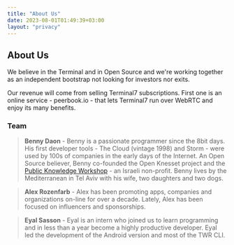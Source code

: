 ```yaml
---
title: "About Us"
date: 2023-08-01T01:49:39+03:00
layout: "privacy"
---
```


## About Us

We believe in the Terminal and in Open Source and we're
working together as an independent bootstrap
not looking for investors nor exits.

Our revenue will come from selling Terminal7 subscriptions. 
First one is an online service - peerbook.io - that lets Terminal7
run over WebRTC and enjoy its many benefits. 

### Team

> **Benny Daon** - Benny is a passionate programmer since the 8bit days.
> His first developer tools - The Cloud (vintage 1998) and Storm - 
> were used by 100s of companies in the early days of the Internet.
> An Open Source believer, Benny co-founded the Open Knesset project and
> the [Public Knowledge Workshop](https://hasadna.org.il) - an Israeli non-profit.
> Benny lives by the Mediterranean in Tel Aviv with his wife, two daughters
> and two dogs.

> **Alex Rozenfarb** - Alex has been promoting apps, companies and organizations 
> on-line for over a decade. Lately, Alex has been focused on influencers
> and sponsorships. 
> 

> **Eyal Sasson** - Eyal is an intern who joined us to learn programming and in less
> than a year become a highly productive developer. Eyal led the development
> of the Android version and most of the TWR CLI.

